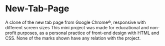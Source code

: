 # New-Tab-Page
A clone of the new tab page from Google Chrome®, responsive with different screen sizes
This mini project was made for educational and non-profit purposes, as a personal practice of front-end design with HTML and CSS. 
None of the marks shown have any relation with the project.
